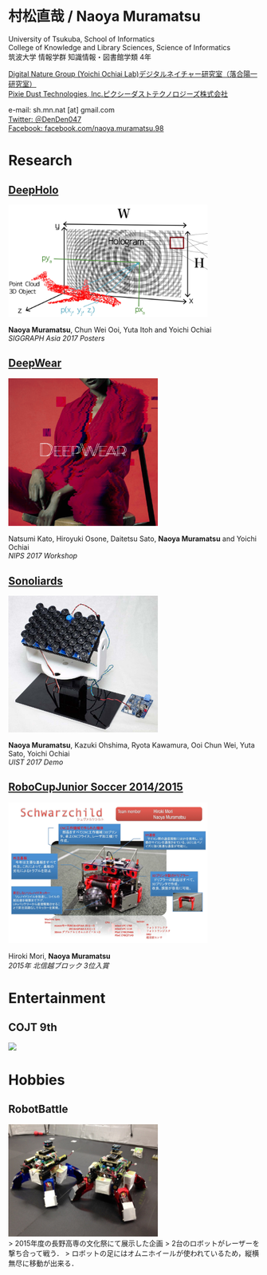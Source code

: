 # 村松直哉 / Naoya Muramatsu
University of Tsukuba, School of Informatics  
College of Knowledge and Library Sciences, Science of Informatics  
筑波大学 情報学群 知識情報・図書館学類 4年


[Digital Nature Group (Yoichi Ochiai Lab)デジタルネイチャー研究室（落合陽一研究室）](http://digitalnature.slis.tsukuba.ac.jp/2016/12/naoya-muramatsu/)  
[Pixie Dust Technologies, Inc.ピクシーダストテクノロジーズ株式会社](http://pixiedusttech.com/naoya-muramatsu/)


e-mail: sh.mn.nat [at] gmail.com  
[Twitter: ＠DenDen047](https://twitter.com/DenDen047)  
[Facebook: facebook.com/naoya.muramatsu.98](https://www.facebook.com/naoya.muramatsu.98)  



# Research

## [DeepHolo](http://digitalnature.slis.tsukuba.ac.jp/2017/11/deepholo/)
<div align="left"><img src="imgs/deepholo.png" width="400"/></div>

**Naoya Muramatsu**, Chun Wei Ooi, Yuta Itoh and Yoichi Ochiai  
*SIGGRAPH Asia 2017 Posters*


## [DeepWear](http://digitalnature.slis.tsukuba.ac.jp/2017/09/deepwear/)
<div align="left"><img src="imgs/deepwear.png" width="300px"/></div>

Natsumi Kato, Hiroyuki Osone, Daitetsu Sato, **Naoya Muramatsu** and Yoichi Ochiai  
*NIPS 2017 Workshop*


## [Sonoliards](http://digitalnature.slis.tsukuba.ac.jp/2017/10/sonoliards/)
<div align="left"><img src="imgs/sonoliards.jpg" width="300px"/></div>

**Naoya Muramatsu**, Kazuki Ohshima, Ryota Kawamura, Ooi Chun Wei, Yuta Sato, Yoichi Ochiai  
*UIST 2017 Demo*


## [RoboCupJunior Soccer 2014/2015](http://www.robocupjunior.jp/)
<div align="left"><img src="imgs/robocup.png" width="400px"/></div>

Hiroki Mori, **Naoya Muramatsu**  
*2015年 北信越ブロック 3位入賞*


# Entertainment

## COJT 9th

[![](http://img.youtube.com/vi/y3YlYkxyvG8/0.jpg)](https://youtu.be/y3YlYkxyvG8?t=3m40s)


# Hobbies

## RobotBattle
<div align="left"><img src="imgs/robotbattle.png" width="300px"/></div>
> 2015年度の長野高専の文化祭にて展示した企画   
> 2台のロボットがレーザーを撃ち合って戦う．
> ロボットの足にはオムニホイールが使われているため，縦横無尽に移動が出来る．


